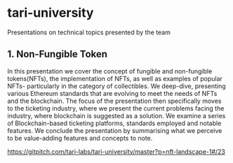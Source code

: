 # tari-university
Presentations on technical topics presented by the team

## 1. Non-Fungible Token
In this presentation we cover the concept of fungible and non-fungible tokens(NFTs), the implementation of NFTs, as well as examples of popular NFTs- particularly in the category of collectibles. We deep-dive, presenting various Ethereum standards that are evolving to meet the needs of NFTs and the blockchain. The focus of the presentation then specifically moves to the ticketing industry, where we present the current problems facing the industry, where blockchain is suggested as a solution. We examine a series of Blockchain-based ticketing platforms, standards employed and notable features. We conclude the presentation by summarising what we perceive to be value-adding features and concepts to note. 

https://gitpitch.com/tari-labs/tari-university/master?p=nft-landscape-1#/23

